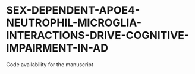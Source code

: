 # SEX-DEPENDENT-APOE4-NEUTROPHIL-MICROGLIA-INTERACTIONS-DRIVE-COGNITIVE-IMPAIRMENT-IN-AD
Code availability for the manuscript

